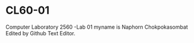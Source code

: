 # CL60-01
Computer Laboratory 2560 -Lab 01
myname is Naphorn Chokpokasombat
Edited by Github Text Editor.
